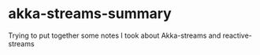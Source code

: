 # akka-streams-summary
Trying to put together some notes I took about Akka-streams and reactive-streams
